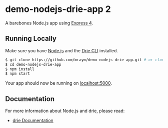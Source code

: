 # demo-nodejs-drie-app 2

A barebones Node.js app using [Express 4](http://expressjs.com/).

## Running Locally

Make sure you have [Node.js](http://nodejs.org/) and the [Drie CLI](http://docs.drie.co/docs/install-drie-cli) installed.

```sh
$ git clone https://github.com/mraym/demo-nodejs-drie-app.git # or clone your own fork
$ cd demo-nodejs-drie-app
$ npm install
$ npm start
```

Your app should now be running on [localhost:5000](http://localhost:5000/).

## Documentation

For more information about Node.js and drie, please read:

- [drie Documentation](http://docs.drie.co/docs)

